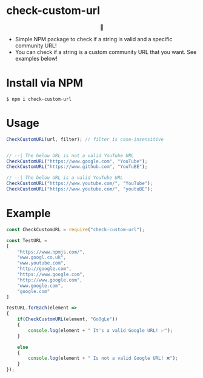 # check-custom-url

<p align="center">🐜</p>

* Simple NPM package to check if a string is valid and a specific community URL!
* You can check if a string is a custom community URL that you want. See examples below!

# Install via NPM

`$ npm i check-custom-url `

# Usage

```javascript
CheckCustomURL(url, filter); // filter is case-insensitive


// --| The below URL is not a valid YouTube URL
CheckCustomURL("https://www.google.com", "YouTube");
CheckCustomURL("https://www.github.com", "YouTuBE");

// --| The below URL is a valid YouTube URL
CheckCustomURL("https://www.youtube.com/", "YouTube");
CheckCustomURL("https://www.youtube.com/", "youtuBE");
```

# Example

```javascript
const CheckCustomURL = require("check-custom-url");

const TestURL = 
[
    "https://www.npmjs.com/",
    "www.googl.co.uk",
    "www.youtube.com",
    "http://google.com",
    "https://www.google.com",
    "http://www.google.com",
    "www.google.com",
    "google.com"
]

TestURL.forEach(element =>
{
    if(CheckCustomURL(element, "GoOgLe"))
    {
        console.log(element + " It's a valid Google URL! ✅");
    }

    else
    {
        console.log(element + " Is not a valid Google URL! ❌");
    }
});
```
